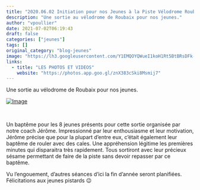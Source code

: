 ```yaml
---
title: "2020.06.02 Initiation pour nos Jeunes à la Piste Vélodrome Roubaix"
description: "Une sortie au vélodrome de Roubaix pour nos jeunes."
author: "vpoullier"
date: 2021-07-02T06:19:43
draft: false
categories: ["jeunes"]
tags: []
original_category: "blog-jeunes"
image: "https://lh3.googleusercontent.com/Y1EMQOYQWueI1koH1Rt5BtBRsDFk-t109b8p3sBicBdfGmTRsrC4GooSdXRUPk06KLQWOzD2T-XGfx1pK0HPrvG0IMyCDdeLEFGNiE4XnwahCp0TWRdP732AigwRh1aunLZwuncUv1XsegdbXvo6RO25Ds0nIO8y3JzjbkCWsPqlOfspQIxHzO5WmT0E71rTq5dyhWrIkMF1Ws5qNpu76LlDTjGhL4D8t2JGZstw-pbdIiTxGBfsMjpyuZyyklNbxmTnUdRTMW5NvNjzMuWpHB9aXxWByWRto-hj8x87_y-ePbnXLIWamA-NkK__GlmAwzgmGq3ix-E-ihWhytm-dmRdzQmwQ-uxDcZKEgOVYIfb2XgryLUPTv59Ay-SO4rH6177UyfbBDrdCOnv0I039-x9xb4kr5e7EYLgbs-jdUP9OkVVqdB9rv5um1l8u-dkiWx_7O9M5T5i0Z8MCmt5eykxFgFW_JdQEoGjW908htYkDXTFHw5JRjeG63B-GCc44HwpRX4RjYlfgZ7Me14P3wJb47CpSaVx44KURr1crhgNDf3Q_VUsIXlaKjJut3PCA2yDPuUC_6lC2bYeUxCb1PavIyzwwL6sfyhVhwcoIRd5G5RBok78U5JLtHiRDCBi9F8kubJsuO6VjH-mZDRu6lDdL-lB5-GxeRIiZYDlEiTxVC3dp-mctozV5Lfc5ocXilecb590UxubprD3LOAsKtsT=w938-h703-no?authuser=0"
links:
  - title: "LES PHOTOS ET VIDEOS"
    website: "https://photos.app.goo.gl/znX383cSki8Msmij7"
---
```


Une sortie au vélodrome de Roubaix pour nos jeunes.

<!--more-->

[![Image](https://lh3.googleusercontent.com/pw/AM-JKLWZ2YACBedJtsF32XyA_8PPFx-P3usoOpkgbVTcF73TD9dDrz2vI_aU2NBfe-ZN6FuBw2Q5HIWQ3p0tUjlYACJyXQ2QVe31wKSU2moGBEqBTW-g6ZLmy6GALL7Obbaa90BDooqfJCdnUHZgYg_lna_-fw=w938-h703-no?authuser=0)](https://lh3.googleusercontent.com/pw/AM-JKLWZ2YACBedJtsF32XyA_8PPFx-P3usoOpkgbVTcF73TD9dDrz2vI_aU2NBfe-ZN6FuBw2Q5HIWQ3p0tUjlYACJyXQ2QVe31wKSU2moGBEqBTW-g6ZLmy6GALL7Obbaa90BDooqfJCdnUHZgYg_lna_-fw=w938-h703-no?authuser=0)

&nbsp;

Un baptême pour les 8 jeunes présents pour cette sortie organisée par notre coach Jérôme. Impressionné par leur enthousiasme et leur motivation, Jérôme précise que pour la plupart d’entre eux, c’était également leur baptême de rouler avec des cales. Une appréhension légitime les premières minutes qui disparaitra très rapidement. Tous sortiront avec leur précieux sésame permettant de faire de la piste sans devoir repasser par ce baptême.

Vu l’engouement, d’autres séances d’ici la fin d’année seront planifiées. Félicitations aux jeunes pistards&nbsp;😉